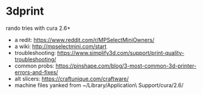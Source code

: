 # 3dprint

rando tries with cura 2.6+

- a redit: https://www.reddit.com/r/MPSelectMiniOwners/
- a wiki: http://mpselectmini.com/start
- troubleshooting: https://www.simplify3d.com/support/print-quality-troubleshooting/
- common probs: https://pinshape.com/blog/3-most-common-3d-printer-errors-and-fixes/
- alt slicers: https://craftunique.com/craftware/
- machine files yanked from ~/Library/Application\ Support/cura/2.6/
